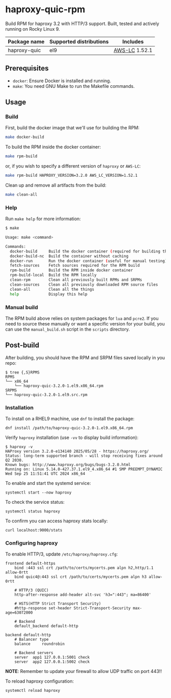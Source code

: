 # haproxy-quic-rpm
Build RPM for haproxy 3.2 with HTTP/3 support. Built, tested and actively running on Rocky Linux 9.

| Package name | Supported distributions | Includes |
| --- | --- | --- |
| haproxy-quic | el9 | [AWS-LC](https://github.com/aws/aws-lc) 1.52.1 |


## Prerequisites
- `docker`: Ensure Docker is installed and running.
- `make`: You need GNU Make to run the Makefile commands.

## Usage
### Build
First, build the docker image that we'll use for building the RPM:
```bash
make docker-build
```

To build the RPM inside the docker container:
```bash
make rpm-build
```
or, if you wish to specify a different version of `haproxy` or `AWS-LC`:
```bash
make rpm-build HAPROXY_VERSION=3.2.0 AWS_LC_VERSION=1.52.1
```

Clean up and remove all artifacts from the build:
```bash
make clean-all
```

### Help
Run `make help` for more information:
```bash
$ make

Usage: make <command>

Commands:
  docker-build     Build the docker container (required for building the RPM)
  docker-build-nc  Build the container without caching
  docker-run       Run the docker container (useful for manual testing)
  fetch-sources    Fetch sources required for the RPM build
  rpm-build        Build the RPM inside docker container
  rpm-build-local  Build the RPM locally
  clean-rpm        Clean all previously built RPMs and SRPMs
  clean-sources    Clean all previously downloaded RPM source files
  clean-all        Clean all the things
  help             Display this help
```

### Manual build
The RPM build above relies on system packages for `lua` and `pcre2`. If you need to source these manually or want a specific version for your build, you can use the `manual_build.sh` script in the `scripts` directory.

## Post-build
After building, you should have the RPM and SRPM files saved locally in you repo:
```
$ tree {,S}RPMS
RPMS
└── x86_64
    └── haproxy-quic-3.2.0-1.el9.x86_64.rpm
SRPMS
└── haproxy-quic-3.2.0-1.el9.src.rpm
```
### Installation
To install on a RHEL9 machine, use `dnf` to install the package:
```
dnf install /path/to/haproxy-quic-3.2.0-1.el9.x86_64.rpm
```
Verify `haproxy` installation (use `-vv` to display build information):
```
$ haproxy -v
HAProxy version 3.2.0-e134140 2025/05/28 - https://haproxy.org/
Status: long-term supported branch - will stop receiving fixes around Q2 2030.
Known bugs: http://www.haproxy.org/bugs/bugs-3.2.0.html
Running on: Linux 5.14.0-427.37.1.el9_4.x86_64 #1 SMP PREEMPT_DYNAMIC Wed Sep 25 11:51:41 UTC 2024 x86_64
```
To enable and start the systemd service:
```
systemctl start --now haproxy
```
To check the service status:
```
systemctl status haproxy
```
To confirm you can access haproxy stats locally:
```
curl localhost:9000/stats
```

### Configuring haproxy
To enable HTTP/3, update `/etc/haproxy/haproxy.cfg`:
```
frontend default-https
    bind :443 ssl crt /path/to/certs/mycerts.pem alpn h2,http/1.1 allow-0rtt
    bind quic4@:443 ssl crt /path/to/certs/mycerts.pem alpn h3 allow-0rtt

    # HTTP/3 (QUIC)
    http-after-response add-header alt-svc 'h3=":443"; ma=86400'

    # HSTS(HTTP Strict Transport Security)
    #http-response set-header Strict-Transport-Security max-age=63072000

    # Backend
    default_backend default-http

backend default-http
    # Balancer type
    balance     roundrobin

    # Backend servers
    server  app1 127.0.0.1:5001 check
    server  app2 127.0.0.1:5002 check
```
**NOTE**: Remember to update your firewall to allow UDP traffic on port 443!!

To reload haproxy configuration:
```
systemctl reload haproxy
```
